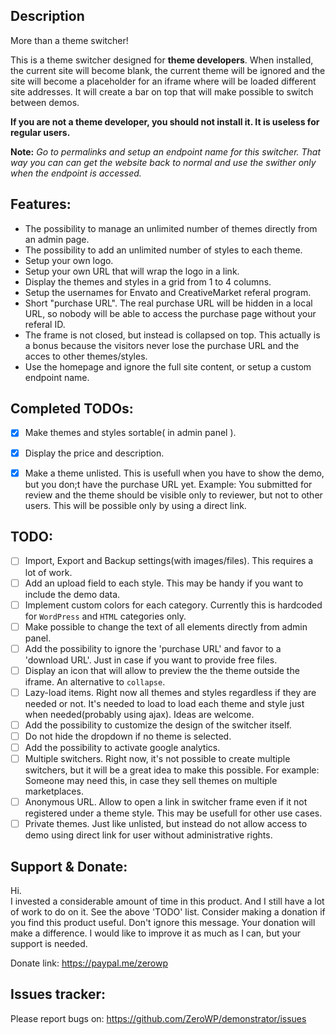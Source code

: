 ## Description

More than a theme switcher!

This is a theme switcher designed for **theme developers**. When installed, the current site will become blank, the current theme will be ignored and the site will become a placeholder for an iframe where will be loaded different site addresses. 
It will create a bar on top that will make possible to switch between demos.

**If you are not a theme developer, you should not install it. It is useless for regular users.**

**Note:** *Go to permalinks and setup an endpoint name for this switcher. That way you can can get the website back to normal and use the swither only when the endpoint is accessed.*

## Features: 

* The possibility to manage an unlimited number of themes directly from an admin page.
* The possibility to add an unlimited number of styles to each theme.
* Setup your own logo.
* Setup your own URL that will wrap the logo in a link.
* Display the themes and styles in a grid from 1 to 4 columns.
* Setup the usernames for Envato and CreativeMarket referal program.
* Short "purchase URL". The real purchase URL will be hidden in a local URL, so nobody will be able to access the purchase page without your referal ID.
* The frame is not closed, but instead is collapsed on top. This actually is a bonus because the visitors never lose the purchase URL and the acces to other themes/styles.
* Use the homepage and ignore the full site content, or setup a custom endpoint name.


## Completed TODOs:
- [x] Make themes and styles sortable( in admin panel ).
- [x] Display the price and description.
- [x] Make a theme unlisted. This is usefull when you have to show the demo, but you don;t have the purchase URL yet. Example: You submitted for review and the theme should be visible only to reviewer, but not to other users. This will be possible only by using a direct link.


## TODO:

- [ ] Import, Export and Backup settings(with images/files). This requires a lot of work.
- [ ] Add an upload field to each style. This may be handy if you want to include the demo data.
- [ ] Implement custom colors for each category. Currently this is hardcoded for `WordPress` and `HTML` categories only.
- [ ] Make possible to change the text of all elements directly from admin panel.
- [ ] Add the possibility to ignore the 'purchase URL' and favor to a 'download URL'. Just in case if you want to provide free files.
- [ ] Display an icon that will allow to preview the the theme outside the iframe. An alternative to `collapse`.
- [ ] Lazy-load items. Right now all themes and styles regardless if they are needed or not. It's needed to load to load each theme and style just when needed(probably using ajax). Ideas are welcome.
- [ ] Add the possibility to customize the design of the switcher itself.
- [ ] Do not hide the dropdown if no theme is selected.
- [ ] Add the possibility to activate google analytics.
- [ ] Multiple switchers. Right now, it's not possible to create multiple switchers, but it will be a great idea to make this possible. For example: Someone may need this, in case they sell themes on multiple marketplaces.
- [ ] Anonymous URL. Allow to open a link in switcher frame even if it not registered under a theme style. This may be usefull for other use cases.
- [ ] Private themes. Just like unlisted, but instead do not allow access to demo using direct link for user without administrative rights.

## Support & Donate: 

Hi.<br>
I invested a considerable amount of time in this product. And I still have a lot of work to do on it. See the above 'TODO' list.
Consider making a donation if you find this product useful. Don't ignore this message. Your donation will make a difference.
I would like to improve it as much as I can, but your support is needed.

Donate link: https://paypal.me/zerowp

## Issues tracker:
Please report bugs on: https://github.com/ZeroWP/demonstrator/issues